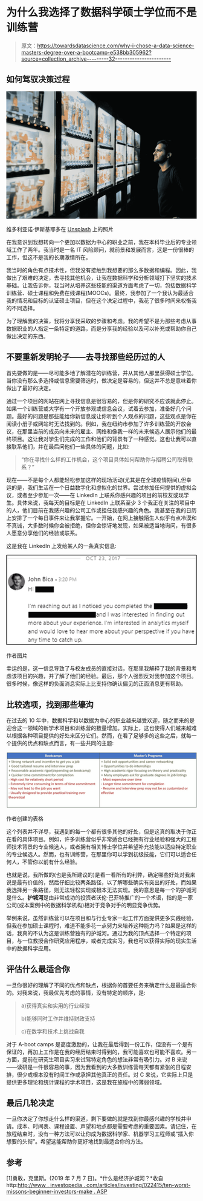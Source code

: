 # 为什么我选择了数据科学硕士学位而不是训练营

> 原文：<https://towardsdatascience.com/why-i-chose-a-data-science-masters-degree-over-a-bootcamp-e538bb305962?source=collection_archive---------32----------------------->

## 如何驾驭决策过程

![](img/e1dcc28bdc4428a4f1cc5ace3417dd67.png)

维多利亚诺·伊斯基耶多在 [Unsplash](https://unsplash.com?utm_source=medium&utm_medium=referral) 上的照片

在我意识到我想转向一个更加以数据为中心的职业之前，我在本科毕业后的专业领域工作了两年。我当时是一名 IT 风险顾问，就前景和发展而言，这是一份很棒的工作，但这不是我的长期激情所在。

我当时的角色有点技术性，但我没有接触到我想要的那么多数据和编程。因此，我做出了艰难的决定，去寻找其他机会，让我在数据科学和分析领域打下坚实的技术基础。让我告诉你，我当时从培养这些技能的渠道方面考虑了一切，包括数据科学训练营、硕士课程和免费在线课程(MOOCs)。最终，我参加了一个我认为最适合我的情况和目标的认证硕士项目，但在这个决定过程中，我花了很多时间来权衡我的不同选择。

为了理解我的决策，我将分享我采取的步骤和考虑。我的希望不是为那些考虑从事数据职业的人指定一条特定的道路，而是分享我的经验以及可以补充或帮助你自己做出决定的东西。

## 不要重新发明轮子——去寻找那些经历过的人

首先要做的是——尽可能多地了解潜在的训练营，并从其他人那里获得硕士学位。当你没有那么多选择或信息需要筛选时，做决定是容易的，但这并不总是意味着你做出了最好的决定。

通过一个项目的网站在网上寻找信息是很容易的，但是你的研究不应该就此停止。如果一个训练营或大学有一个开放参观或信息会议，试着去参加，准备好几个问题。最好的问题是那些能给你新信息或让你听到个人观点的问题，这些观点是你在阅读小册子或网站时无法找到的。例如，我在纽约市参加了许多训练营的开放会议，在那里当前的成员向未来的雇主、网络和像我一样的未来候选人展示他们的最终项目。这让我对学生们完成的工作和他们的背景有了一种感觉。这也让我可以直接联系他们，并在最后问他们一些具体的问题，比如:

> “你在寻找什么样的工作机会，这个项目具体如何帮助你与招聘公司取得联系？”

现在——不是每个人都能轻松参加这样的现场活动(尤其是在全球疫情期间),但幸运的是，我们生活在一个日益数字化和虚拟化的世界。尝试参加任何提供的虚拟会议，或者至少参加一次——在 LinkedIn 上联系你感兴趣的项目的前校友或现学生。具体来说，我每天的目标是在 LinkedIn 上联系至少 3 个我正在关注的项目中的人，他们目前在我感兴趣的公司工作或担任我感兴趣的角色。我甚至在我的日历上安排了一个每日事件来让我掌握它。一开始，在网上接触陌生人似乎有点冷漠和不真诚，大多数时候你会被拒绝，但你会惊讶地发现，如果被适当地询问，有很多人愿意分享他们的经验或联系。

这是我在 LinkedIn 上发给某人的一条真实信息:

![](img/da62958066ea08f67b2a961af422a277.png)

作者图片

幸运的是，这一信息导致了与校友成员的直接对话，在那里我解释了我的背景和考虑该项目的兴趣，并了解了他们的经验。最后，那个人强烈反对我参加这个项目。很多时候，像这样的负面消息实际上比支持你确认偏见的正面消息更有帮助。

## 比较选项，找到那些壕沟

在过去的 10 年中，数据科学和以数据为中心的职业越来越受欢迎，随之而来的是迎合这一领域的新学术项目和训练营的数量增加。实际上，这也使得人们越来越难以根据各种项目提供的好处来区分它们。然而，在看了足够多的这些之后，就每一个提供的优点和缺点而言，有一些共同的主题:

![](img/587867384d1f7797f36f34e74b311d0e.png)

作者创建的表格

这个列表并不详尽，我遇到的每一个都有很多其他的好处，但是这真的取决于你正在看的具体项目。例如，许多训练营似乎非常适合已经拥有行业经验和强大的工程师技术背景的专业候选人，或者拥有相关博士学位并希望补充技能以适应特定职业的专业候选人。然而，也有训练营，在那里你可以学到初级技能，它们可以适合任何人，不管你以前有什么经验。

也就是说，我所做的(也是我所建议的)是看一看所有的利弊，确定哪些好处对我来说是最有价值的，然后仔细比较两条路径，以了解哪些确实有突出的好处，而如果我选择另一条路径，则无法轻松实现或根本无法实现。我的意思是每一个的护城河是什么。**护城河**是由非常成功的投资者沃伦·巴菲特推广的一个术语，指的是一家公司(或本案例中的数据科学机构)相对于竞争对手的明显竞争优势。

举例来说，虽然训练营可以在项目和与行业专家一起工作方面提供更多实践经验，但我在参加硕士课程时，难道不能多花一点努力来培养这种能力吗？如果是这样的话，我真的不认为这是训练营独有的护城河。通过为我的顶点选择一个特定的项目，与一位教授合作研究应用程序，或者完成实习，我也可以获得实际的现实生活中的数据科学应用。

## **评估什么最适合你**

一旦你很好的理解了不同的优点和缺点，根据你的首要任务来确定什么是最适合你的。对我来说，我最优先考虑的事情，没有特定的顺序，是:

> a)获得真实和实用的行业经验
> 
> b)能够同时工作并维持财政支持
> 
> c)在数学和技术上挑战自我

对于 A-boot camps 是高度激励的，让我在最后得到一份工作，但没有一个是有保证的，再加上工作是在我的经历结束时得到的，我可能喜欢也可能不喜欢。另一方面，提前在研究生项目实习来试驾特定角色的想法非常有吸引力。对 B 来说——读研是一件很容易的事，因为我看到的大多数训练营每天都有紧张的日程安排，很少或根本没有时间工作或承担其他真正的责任。对 C 来说，它实际上只是提供更多理论和统计课程的学术项目，这是我在旅程中的薄弱领域。

## 最后几轮决定

一旦你决定了你想走什么样的渠道，剩下要做的就是找到你最感兴趣的学校并申请。成本、时间表、课程设置、声望和地点都是需要考虑的重要因素。请记住，在旅程结束时，没有一种方法可以让你成为数据科学家、机器学习工程师或“插入你想要的头衔”。希望这能帮助你更好地找到最适合你的方法。

## 参考

[1]勇敢，克里斯。(2019 年 7 月 7 日)。*什么是经济护城河？*收自 http:[http://www . investopedia . com/articles/investing/022415/ten-worst-missons-beginner-investors-make . ASP](https://www.investopedia.com/ask/answers/05/econohmicmoat.asp)